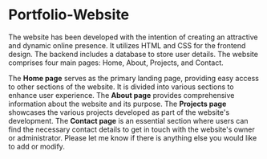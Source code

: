 # Portfolio-Website
The website has been developed with the intention of creating an attractive and dynamic online presence. It utilizes HTML and CSS for the frontend design. The backend includes a database to store user details.
The website comprises four main pages: Home, About, Projects, and Contact.

The **Home page** serves as the primary landing page, providing easy access to other sections of the website. It is divided into various sections to enhance user experience.
The **About page** provides comprehensive information about the website and its purpose.
The **Projects page** showcases the various projects developed as part of the website's development.
The **Contact page** is an essential section where users can find the necessary contact details to get in touch with the website's owner or administrator.
Please let me know if there is anything else you would like to add or modify.
